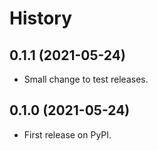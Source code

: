 # History

## 0.1.1 (2021-05-24)

* Small change to test releases.

## 0.1.0 (2021-05-24)

* First release on PyPI.
